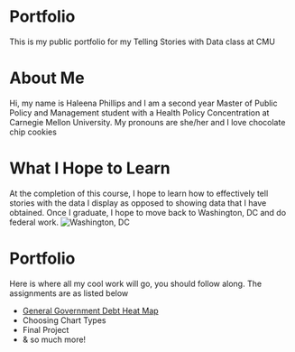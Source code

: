 # Portfolio
This is my public portfolio for my Telling Stories with Data class at CMU

# About Me
Hi, my name is Haleena Phillips and I am a second year Master of Public Policy and Management student with a Health Policy Concentration at Carnegie Mellon University. My pronouns are she/her and I love chocolate chip cookies

# What I Hope to Learn
At the completion of this course, I hope to learn how to effectively tell stories with the data I display as opposed to showing data that I have obtained. Once I graduate, I hope to move back to Washington, DC and do federal work. 
![Washington, DC](https://www.rd.com/wp-content/uploads/2020/07/GettyImages-975466384-e1595621246508.jpg)

# Portfolio
Here is where all my cool work will go, you should follow along. The assignments are as listed below
* [General Government Debt Heat Map](https://haleena426.github.io/Phillips-Haleena-Portfolio/Govdebtratio.html)
* Choosing Chart Types 
* Final Project
* & so much more!

